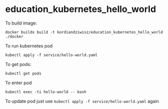 # education_kubernetes_hello_world

To build image:

`docker buildx build -t kordiandziwisz/education_kubernetes_hello_world ./docker`

To run kubernetes pod

`kubectl apply -f service/hello-world.yaml`

To get pods:

`kubectl get pods`

To enter pod

`kubectl exec -ti hello-world -- bash`

To update pod just use `kubectl apply -f service/hello-world.yaml` again

